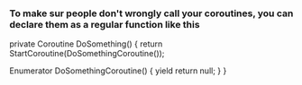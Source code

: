<H3> To make sur people don't wrongly call your coroutines, you can declare them as a regular function like this </H3>


private Coroutine DoSomething()
{
  return StartCoroutine(DoSomethingCoroutine());
  
  Enumerator DoSomethingCoroutine()
  {
    yield return null;
  }
}
```


